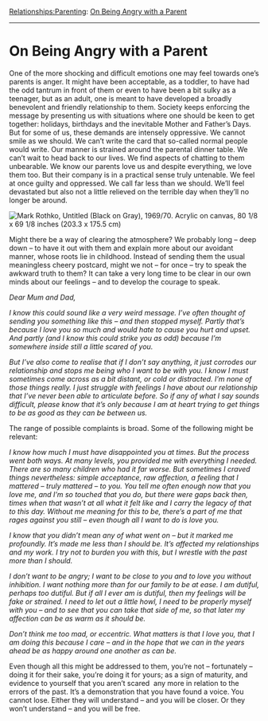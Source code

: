 [Relationships:](https://www.theschooloflife.com/thebookoflife/category/relationships/)[Parenting](https://www.theschooloflife.com/thebookoflife/category/relationships/parenting/): [On Being Angry with a Parent](https://www.theschooloflife.com/thebookoflife/on-being-angry-with-a-parent/)

* * *

# On Being Angry with a Parent

One of the more shocking and difficult emotions one may feel towards one’s parents is anger. It might have been acceptable, as a toddler, to have had the odd tantrum in front of them or even to have been a bit sulky as a teenager, but as an adult, one is meant to have developed a broadly benevolent and friendly relationship to them. Society keeps enforcing the message by presenting us with situations where one should be keen to get together: holidays, birthdays and the inevitable Mother and Father’s Days. But for some of us, these demands are intensely oppressive. We cannot smile as we should. We can’t write the card that so-called normal people would write. Our manner is strained around the parental dinner table. We can’t wait to head back to our lives. We find aspects of chatting to them unbearable. We know our parents love us and despite everything, we love them too. But their company is in a practical sense truly untenable. We feel at once guilty and oppressed. We call far less than we should. We’ll feel devastated but also not a little relieved on the terrible day when they’ll no longer be around.

![Mark Rothko, Untitled (Black on Gray), 1969/70. Acrylic on canvas, 80 1/8 x 69 1/8 inches (203.3 x 175.5 cm)](https://i0.wp.com/www.guggenheim.org/wp-content/uploads/1969/01/86.3422_ph_web-1.jpg?w=870&zoom=2)

Might there be a way of clearing the atmosphere? We probably long – deep down – to have it out with them and explain more about our avoidant manner, whose roots lie in childhood. Instead of sending them the usual meaningless cheery postcard, might we not – for once – try to speak the awkward truth to them? It can take a very long time to be clear in our own minds about our feelings – and to develop the courage to speak.

_Dear Mum and Dad,_

_I know this could sound like a very weird message. I’ve often thought of sending you something like this – and then stopped myself. Partly that’s because I love you so much and would hate to cause you hurt and upset. And partly (and I know this could strike you as odd) because I’m somewhere inside still a little scared of you._

_But I’ve also come to realise that if I don’t say anything, it just corrodes our relationship and stops me being who I want to be with you. I know I must sometimes come across as a bit distant, or cold or distracted. I’m none of those things really. I just struggle with feelings I have about our relationship that I’ve never been able to articulate before. So if any of what I say sounds difficult, please know that it’s only because I am at heart trying to get things to be as good as they can be between us._

The range of possible complaints is broad. Some of the following might be relevant:

_I know how much I must have disappointed you at times. But the process went both ways. At many levels, you provided me with everything I needed. There are so many children who had it far worse. But sometimes I craved things nevertheless: simple acceptance, raw affection, a feeling that I mattered – truly mattered – to you. You tell me often enough now that you love me, and I’m so touched that you do, but there were gaps back then, times when that wasn’t at all what it felt like and I carry the legacy of that to this day. Without me meaning for this to be, there’s a part of me that rages against you still – even though all I want to do is love you._

_I know that you didn’t mean any of what went on – but it marked me profoundly. It’s made me less than I should be. It’s affected my relationships and my work. I try not to burden you with this, but I wrestle with the past more than I should._

_I don’t want to be angry; I want to be close to you and to love you without inhibition. I want nothing more than for our family to be at ease. I am dutiful, perhaps too dutiful. But if all I ever am is dutiful, then my feelings will be fake or strained. I need to let out a little howl, I need to be properly myself with you – and to see that you can take that side of me, so that later my affection can be as warm as it should be._

_Don’t think me too mad, or eccentric. What matters is that I love you, that I am doing this because I care – and in the hope that we can in the years ahead be as happy around one another as can be._

Even though all this might be addressed to them, you’re not – fortunately – doing it for their sake, you’re doing it for yours; as a sign of maturity, and evidence to yourself that you aren’t scared &nbsp;any more in relation to the errors of the past. It’s a demonstration that you have found a voice. You cannot lose. Either they will understand – and you will be closer. Or they won’t understand – and you will be free.
